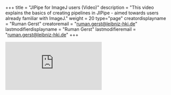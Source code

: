 +++
title = "JIPipe for ImageJ users (Video)"
description = "This video explains the basics of creating pipelines in JIPipe - aimed towards users already familiar with ImageJ."
weight = 20
type="page"
creatordisplayname = "Ruman Gerst"
creatoremail = "ruman.gerst@leibniz-hki.de"
lastmodifierdisplayname = "Ruman Gerst"
lastmodifieremail = "ruman.gerst@leibniz-hki.de"
+++

<iframe class="iframe-video" src="https://www.youtube-nocookie.com/embed/R-ayEp42m-k" frameborder="0" allow="autoplay; encrypted-media; picture-in-picture" allowfullscreen></iframe>
